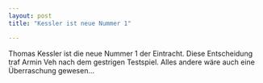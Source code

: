 ```yaml
---
layout: post
title: "Kessler ist neue Nummer 1"

---
```


Thomas Kessler ist die neue Nummer 1 der Eintracht. Diese Entscheidung traf Armin Veh nach dem gestrigen Testspiel. Alles andere wäre auch eine Überraschung gewesen...


